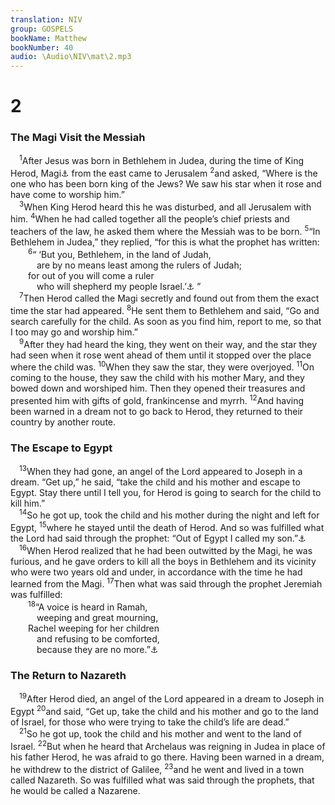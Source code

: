 ```yaml
---
translation: NIV
group: GOSPELS
bookName: Matthew 
bookNumber: 40
audio: \Audio\NIV\mat\2.mp3
---
```


<div class="title"><h1>2</h1><h3>The Magi Visit the Messiah </h3></div>
<span class="verse mat_2_1"> <sup>1</sup>After Jesus was born in Bethlehem in Judea, during the time of King Herod, Magi<a data-toggle="tooltip" data-placement="bottom" title="Traditionally wise men">⚓</a> from the east came to Jerusalem </span>
<span class="verse mat_2_2"><sup>2</sup>and asked, “Where is the one who has been born king of the Jews? We saw his star when it rose and have come to worship him.” <br/></span>
<span class="verse mat_2_3"> <sup>3</sup>When King Herod heard this he was disturbed, and all Jerusalem with him. </span>
<span class="verse mat_2_4"><sup>4</sup>When he had called together all the people’s chief priests and teachers of the law, he asked them where the Messiah was to be born. </span>
<span class="verse mat_2_5"><sup>5</sup>“In Bethlehem in Judea,” they replied, “for this is what the prophet has written: <br/></span>
<span class="verse mat_2_6">  <sup>6</sup>“ ‘But you, Bethlehem, in the land of Judah, <br/>   are by no means least among the rulers of Judah; <br/>  for out of you will come a ruler <br/>   who will shepherd my people Israel.’<a data-toggle="tooltip" data-placement="bottom" title="Micah 5:2,4">⚓</a> ” <br/></span>
<span class="verse mat_2_7"> <sup>7</sup>Then Herod called the Magi secretly and found out from them the exact time the star had appeared. </span>
<span class="verse mat_2_8"><sup>8</sup>He sent them to Bethlehem and said, “Go and search carefully for the child. As soon as you find him, report to me, so that I too may go and worship him.” <br/></span>
<span class="verse mat_2_9"> <sup>9</sup>After they had heard the king, they went on their way, and the star they had seen when it rose went ahead of them until it stopped over the place where the child was. </span>
<span class="verse mat_2_10"><sup>10</sup>When they saw the star, they were overjoyed. </span>
<span class="verse mat_2_11"><sup>11</sup>On coming to the house, they saw the child with his mother Mary, and they bowed down and worshiped him. Then they opened their treasures and presented him with gifts of gold, frankincense and myrrh. </span>
<span class="verse mat_2_12"><sup>12</sup>And having been warned in a dream not to go back to Herod, they returned to their country by another route. <br/></span>
<div class="title"><h3>The Escape to Egypt </h3></div>
<span class="verse mat_2_13"> <sup>13</sup>When they had gone, an angel of the Lord appeared to Joseph in a dream. “Get up,” he said, “take the child and his mother and escape to Egypt. Stay there until I tell you, for Herod is going to search for the child to kill him.” <br/></span>
<span class="verse mat_2_14"> <sup>14</sup>So he got up, took the child and his mother during the night and left for Egypt, </span>
<span class="verse mat_2_15"><sup>15</sup>where he stayed until the death of Herod. And so was fulfilled what the Lord had said through the prophet: “Out of Egypt I called my son.”<a data-toggle="tooltip" data-placement="bottom" title="Hosea 11:1">⚓</a><br/></span>
<span class="verse mat_2_16"> <sup>16</sup>When Herod realized that he had been outwitted by the Magi, he was furious, and he gave orders to kill all the boys in Bethlehem and its vicinity who were two years old and under, in accordance with the time he had learned from the Magi. </span>
<span class="verse mat_2_17"><sup>17</sup>Then what was said through the prophet Jeremiah was fulfilled: <br/></span>
<span class="verse mat_2_18">  <sup>18</sup>“A voice is heard in Ramah, <br/>   weeping and great mourning, <br/>  Rachel weeping for her children <br/>   and refusing to be comforted, <br/>   because they are no more.”<a data-toggle="tooltip" data-placement="bottom" title="Jer. 31:15">⚓</a><br/></span>
<div class="title"><h3>The Return to Nazareth </h3></div>
<span class="verse mat_2_19"> <sup>19</sup>After Herod died, an angel of the Lord appeared in a dream to Joseph in Egypt </span>
<span class="verse mat_2_20"><sup>20</sup>and said, “Get up, take the child and his mother and go to the land of Israel, for those who were trying to take the child’s life are dead.” <br/></span>
<span class="verse mat_2_21"> <sup>21</sup>So he got up, took the child and his mother and went to the land of Israel. </span>
<span class="verse mat_2_22"><sup>22</sup>But when he heard that Archelaus was reigning in Judea in place of his father Herod, he was afraid to go there. Having been warned in a dream, he withdrew to the district of Galilee, </span>
<span class="verse mat_2_23"><sup>23</sup>and he went and lived in a town called Nazareth. So was fulfilled what was said through the prophets, that he would be called a Nazarene. <br/></span>
